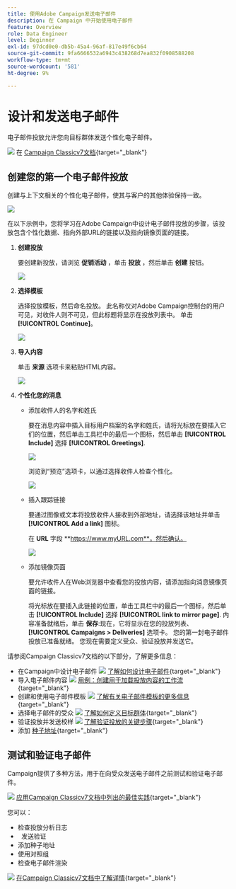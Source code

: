 ```yaml
---
title: 使用Adobe Campaign发送电子邮件
description: 在 Campaign 中开始使用电子邮件
feature: Overview
role: Data Engineer
level: Beginner
exl-id: 97dcd0e0-db5b-45a4-96af-817e49f6cb64
source-git-commit: 9fa6666532a6943c438268d7ea832f0908588208
workflow-type: tm+mt
source-wordcount: '581'
ht-degree: 9%

---
```


# 设计和发送电子邮件

电子邮件投放允许您向目标群体发送个性化电子邮件。

![](../assets/do-not-localize/book.png) 在 [Campaign Classicv7文档](https://experienceleague.adobe.com/docs/campaign-classic/using/sending-messages/sending-emails/about-email-channel.html){target=&quot;_blank&quot;}

## 创建您的第一个电子邮件投放

创建与上下文相关的个性化电子邮件，使其与客户的其他体验保持一致。

![](assets/new-email-content.png)


在以下示例中，您将学习在Adobe Campaign中设计电子邮件投放的步骤，该投放包含个性化数据、指向外部URL的链接以及指向镜像页面的链接。

1. **创建投放**

   要创建新投放，请浏览 **促销活动** ，单击 **投放** ，然后单击 **创建** 按钮。

   ![](assets/delivery_step_1.png)

1. **选择模板**

   选择投放模板，然后命名投放。 此名称仅对Adobe Campaign控制台的用户可见，对收件人则不可见，但此标题将显示在投放列表中。 单击 **[!UICONTROL Continue]**。

   ![](assets/dce_delivery_model.png)

1. **导入内容**

   单击 **来源** 选项卡来粘贴HTML内容。

   ![](assets/paste-content.png)


1. **个性化您的消息**


   * 添加收件人的名字和姓氏

      要在消息内容中插入目标用户档案的名字和姓氏，请将光标放在要插入它们的位置，然后单击工具栏中的最后一个图标，然后单击 **[!UICONTROL Include]** 选择 **[!UICONTROL Greetings]**.

      ![](assets/include-greetings.png)

      浏览到“预览”选项卡，以通过选择收件人检查个性化。

      ![](assets/perso-check.png)

   * 插入跟踪链接

      要通过图像或文本将投放收件人接收到外部地址，请选择该地址并单击 **[!UICONTROL Add a link]** 图标。

      在 **URL** 字段 **https://www.myURL.com**，然后确认。

      ![](assets/add-a-link.png)

   * 添加镜像页面

      要允许收件人在Web浏览器中查看您的投放内容，请添加指向消息镜像页面的链接。

      将光标放在要插入此链接的位置，单击工具栏中的最后一个图标，然后单击 **[!UICONTROL Include]** 选择 **[!UICONTROL link to mirror page]**.
   内容准备就绪后，单击 **保存**:现在，它将显示在您的投放列表、 **[!UICONTROL Campaigns > Deliveries]** 选项卡。 您的第一封电子邮件投放已准备就绪。 您现在需要定义受众、验证投放并发送它。


请参阅Campaign Classicv7文档的以下部分，了解更多信息：

* 在Campaign中设计电子邮件
   ![](../assets/do-not-localize/book.png) [了解如何设计电子邮件](https://experienceleague.adobe.com/docs/campaign-classic/using/sending-messages/sending-emails/defining-the-email-content.html){target=&quot;_blank&quot;}
* 导入电子邮件内容
   ![](../assets/do-not-localize/book.png) [用例：创建用于加载投放内容的工作流](https://experienceleague.adobe.com/docs/campaign-classic/using/automating-with-workflows/use-cases/deliveries/loading-delivery-content.html){target=&quot;_blank&quot;}
* 创建和使用电子邮件模板
   ![](../assets/do-not-localize/book.png) [了解有关电子邮件模板的更多信息](https://experienceleague.adobe.com/docs/campaign-classic/using/sending-messages/using-delivery-templates/about-templates.html?lang=zh-Hans){target=&quot;_blank&quot;}
* 选择电子邮件的受众
   ![](../assets/do-not-localize/book.png) [了解如何定义目标群体](https://experienceleague.adobe.com/docs/campaign-classic/using/sending-messages/key-steps-when-creating-a-delivery/steps-defining-the-target-population.html){target=&quot;_blank&quot;}
* 验证投放并发送校样
   ![](../assets/do-not-localize/book.png) [了解验证投放的关键步骤](https://experienceleague.adobe.com/docs/campaign-classic/using/sending-messages/key-steps-when-creating-a-delivery/steps-validating-the-delivery.html){target=&quot;_blank&quot;}
* 添加 [种子地址](https://experienceleague.adobe.com/docs/campaign-classic/using/sending-messages/using-seed-addresses/about-seed-addresses.html){target=&quot;_blank&quot;}

## 测试和验证电子邮件

Campaign提供了多种方法，用于在向受众发送电子邮件之前测试和验证电子邮件。

![](../assets/do-not-localize/book.png) [应用Campaign Classicv7文档中列出的最佳实践](https://experienceleague.adobe.com/docs/campaign-classic/using/sending-messages/key-steps-when-creating-a-delivery/delivery-bestpractices/check-before-sending.html){target=&quot;_blank&quot;}

您可以：

* 检查投放分析日志
*   发送验证
* 添加种子地址
* 使用对照组
* 检查电子邮件渲染

![](../assets/do-not-localize/book.png) [在Campaign Classicv7文档中了解详情](https://experienceleague.adobe.com/docs/campaign-classic/using/sending-messages/key-steps-when-creating-a-delivery/steps-validating-the-delivery.html){target=&quot;_blank&quot;}
